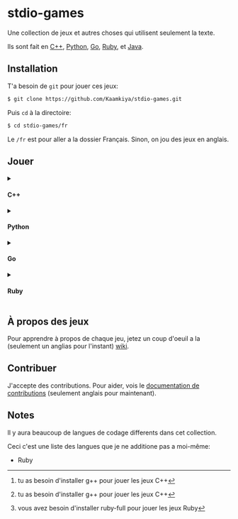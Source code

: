 # stdio-games

Une collection de jeux et autres choses qui utilisent seulement la texte. 

Ils sont fait en [C++](https://devdocs.io/cpp/), [Python](https://docs.python.org/), [Go](https://go.dev/), [Ruby](https://ruby-lang.org/), et [Java](https://java.com/).

## Installation

T'a besoin de `git` pour jouer ces jeux:

```bash
$ git clone https://github.com/Kaamkiya/stdio-games.git
```

Puis `cd` à la directoire:

```bash
$ cd stdio-games/fr
```

Le `/fr` est pour aller a la dossier Français. Sinon, on jou des jeux en anglais.

## Jouer

<details>
<summary><h4>C++</h4></summary>

Pour jouer les jeux en C++, il faut `cd` à la `cpp` dossier. 

Ensuite, utilise la commande suivant[^1] pour __compiler__ un jeu:

```bash
$ g++ -o a.out <JEUX>.cpp
```

N'oublie pas de replacer `<JEUX>` avec une des jeux dans la dossier.

Pour faire jouer le jeu:

```bash
$ ./a.out
```

C'est tout!
</details>

<details>
<summary><h4>Python</h4></summary>

La premiere étape est de `cd` à la dossier:

```bash
$ cd python
```

Puis, utilise le commande `python` (ou peut-être `python3`) pour faire jouer la jeu:

```bash
$ python <JEUX>.py
```

Et voilà!
</details>

<details>
<summary><h4>Go</h4></summary>

Pour jouer les jeux en Golang, il faut `cd` à la dossier `go`. 

Puis, utilise la commande prochaine[^1] pour faire compiler un jeu:

```bash
$ go build <JEUX>.go
```

Ou `<JEUX>` est une des jeux dans la dossier.

Pour faire jouer la code compilé:

```bash
$ ./<JEUX>
```

Voilà! Simple, non?
</details>

<details>
<summary><h4>Ruby</h4></summary>

Pour jouer les jeux en Ruby, `cd` à l'interieure du dossier:

```bash
$ cd ruby
```

Ensuite, utilise la commande `ruby`[^3] pour faire jouer la jeux:

```bash
$ ruby <JEUX>.rb
```

Faites certaines a replacer `<JEUX>` avec une des jeux dans la dossier!
</details>

## À propos des jeux

Pour apprendre à propos de chaque jeu, jetez un coup d'oeuil a la (seulement un anglias pour l'instant) [wiki](https://github.com/Kaamkiya/stdio-games/wiki).

## Contribuer

J'accepte des contributions. Pour aider, vois le [documentation de contributions](.github/CONTRIBUTING.md) (seulement anglais pour maintenant).

## Notes

Il y aura beaucoup de langues de codage differents dans cet collection.

Ceci c'est une liste des langues que je ne additione pas a moi-même:

* Ruby

[^1]: tu as besoin d'installer g++ pour jouer les jeux C++
[^2]: vous avez besoin d'installer python3 pour jouer les jeux Python
[^3]: vous avez besoin d'installer ruby-full pour jouer les jeux Ruby
[^5]: vous avez besoin d'installer golang >=1.20 pour jouer les jeux Go
